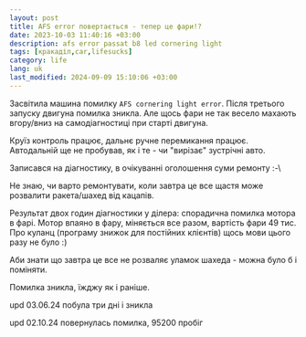 ```yaml
---
layout: post
title: AFS error повертається - тепер це фари!?
date: 2023-10-03 11:40:16 +03:00
description: afs error passat b8 led cornering light
tags: [кракаділ,car,lifesucks]
category: life
lang: uk
last_modified: 2024-09-09 15:10:06 +03:00
---
```


Засвітила машина помилку `AFS cornering light error`.
Після третього запуску двигуна помилка зникла. 
Але щось фари не так весело махають вгору/вниз на самодіагностиці при старті двигуна.

Круїз контроль працює, дальнє ручне перемикання працює. Автодальній ще не пробував, як і те - чи "вирізає" зустрічні авто.

Записався на діагностику, в очікуванні оголошення суми ремонту :-\

Не знаю, чи варто ремонтувати, коли завтра це все щастя може розвалити ракета/шахед від кацапів. 

Результат двох годин діагностики у ділера: спорадична помилка мотора в фарі. 
Мотор впаяно в фару, міняється все разом, вартість фари 49 тис.
Про куланц (програму знижок для постійних клієнтів) щось мови цього разу не було :)

Аби знати що завтра це все не розваляє уламок шахеда - можна було б і поміняти.

Помилка зникла, їжджу як і раніше. 

upd 03.06.24 побула три дні і зникла

upd 02.10.24 повернулась помилка, 95200 пробіг